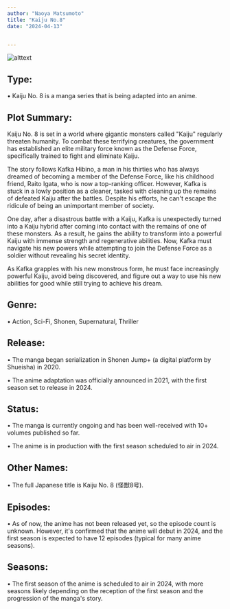 ```yaml
---
author: "Naoya Matsumoto"
title: "Kaiju No.8"
date: "2024-04-13"


---
```

![alttext](/kaiju-no-8.jpg)



## Type:

• Kaiju No. 8 is a manga series that is being adapted into an anime.

## Plot Summary:

Kaiju No. 8 is set in a world where gigantic monsters called "Kaiju" regularly threaten humanity. To combat these terrifying creatures, the government has established an elite military force known as the Defense Force, specifically trained to fight and eliminate Kaiju.

The story follows Kafka Hibino, a man in his thirties who has always dreamed of becoming a member of the Defense Force, like his childhood friend, Raito Igata, who is now a top-ranking officer. However, Kafka is stuck in a lowly position as a cleaner, tasked with cleaning up the remains of defeated Kaiju after the battles. Despite his efforts, he can't escape the ridicule of being an unimportant member of society.

One day, after a disastrous battle with a Kaiju, Kafka is unexpectedly turned into a Kaiju hybrid after coming into contact with the remains of one of these monsters. As a result, he gains the ability to transform into a powerful Kaiju with immense strength and regenerative abilities. Now, Kafka must navigate his new powers while attempting to join the Defense Force as a soldier without revealing his secret identity.

As Kafka grapples with his new monstrous form, he must face increasingly powerful Kaiju, avoid being discovered, and figure out a way to use his new abilities for good while still trying to achieve his dream.

## Genre:

• Action, Sci-Fi, Shonen, Supernatural, Thriller

## Release:

• The manga began serialization in Shonen Jump+ (a digital platform by Shueisha) in 2020.

• The anime adaptation was officially announced in 2021, with the first season set to release in 2024.


## Status:

• The manga is currently ongoing and has been well-received with 10+ volumes published so far.

• The anime is in production with the first season scheduled to air in 2024.


## Other Names:

• The full Japanese title is Kaiju No. 8 (怪獣8号).

## Episodes:

• As of now, the anime has not been released yet, so the episode count is unknown. However, it's confirmed that the anime will debut in 2024, and the first season is expected to have 12 episodes (typical for many anime seasons).


## Seasons:

• The first season of the anime is scheduled to air in 2024, with more seasons likely depending on the reception of the first season and the progression of the manga's story.